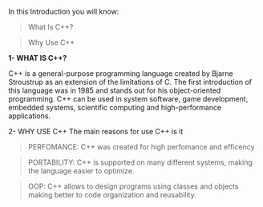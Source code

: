 In this Introduction you will know:
> What Is C++?

> Why Use C++


**1- WHAT IS C++?**

C++ is a general-purpose programming language created by Bjarne Stroustrup as an extension of the limitations of C. The first introduction of this language was in 1985 and stands out for his object-oriented programming. C++ can be used in system software, game development, embedded systems, scientific computing and high-performance applications.

2- WHY USE C++
The main reasons for use C++ is it
> PERFOMANCE: C++ was created for high perfomance and efficency

> PORTABILITY: C++ is supported on many different systems, making the language easier to optimize.

> OOP: C++ allows to design programs using classes and objects making better to code organization and reusability.
